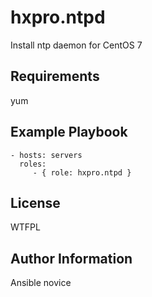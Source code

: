hxpro.ntpd
==========

Install ntp daemon for CentOS 7

Requirements
------------

yum

Example Playbook
----------------

    - hosts: servers
      roles:
         - { role: hxpro.ntpd }

License
-------

WTFPL

Author Information
------------------

Ansible novice
